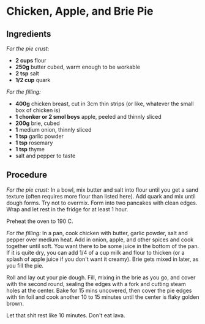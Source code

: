# Chicken, Apple, and Brie Pie

## Ingredients

*For the pie crust:*
- **2 cups** flour
- **250g** butter cubed, warm enough to be workable
- **2 tsp** salt
- **1/2 cup** quark

*For the filling:*
- **400g** chicken breast, cut in 3cm thin strips (or like, whatever the small box of chicken is)
- **1 chonker or 2 smol boys** apple, peeled and thinnly sliced
- **200g** brie, cubed
- **1** medium onion, thinnly sliced
- **1 tsp** garlic powder
- **1 tsp** rosemary
- **1 tsp** thyme
- salt and pepper to taste

## Procedure

*For the pie crust:*
In a bowl, mix butter and salt into flour until you get a sand texture (often requires more flour than listed here). Add quark and mix until dough forms. Try not to overmix. Form into two pancakes with clean edges. Wrap and let rest in the fridge for at least 1 hour.

Preheat the oven to 190 C. 

*For the filling:*
In a pan, cook chicken with butter, garlic powder, salt and pepper over medium heat. Add in onion, apple, and other spices and cook together until soft. You want there to be some juice in the bottom of the pan. If it is quite dry, you can add 1/4 of a cup milk and flour to thicken (or a splash of apple juice if you don't want it creamy). Brie gets mixed in later, as you fill the pie. 

Roll and lay out your pie dough. Fill, mixing in the brie as you go, and cover with the second round, sealing the edges with a fork and cutting steam holes at the center. Bake for 15 mins uncovered, then cover the pie edges with tin foil and cook another 10 to 15 minutes until the center is flaky golden brown.

Let that shit rest like 10 minutes. Don't eat lava.
